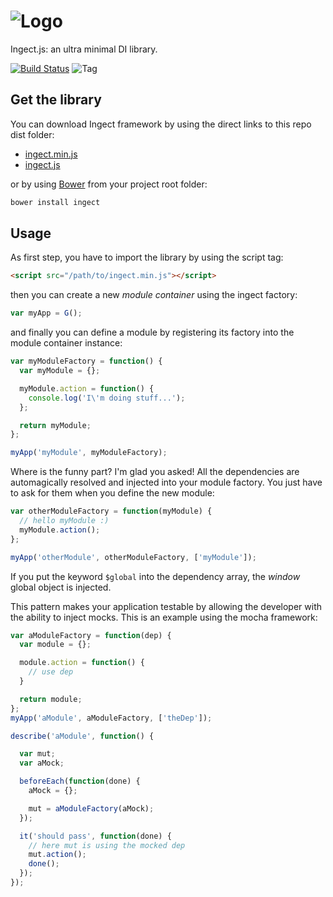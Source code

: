 <!-- Module icon by Icons8 -->
# ![Logo](https://www.dropbox.com/s/u9wt91ds2kdr260/Module-100.png?dl=1)

Ingect.js: an ultra minimal DI library.

[![Build Status](https://travis-ci.org/helloIAmPau/ingect.svg?branch=master)](https://travis-ci.org/helloIAmPau/ingect)
![Tag](https://img.shields.io/github/tag/helloiampau/ingect.svg)

## Get the library
You can download Ingect framework by using the direct links to this repo dist folder:

- [ingect.min.js](https://raw.githubusercontent.com/helloIAmPau/ingect/master/dist/ingect.min.js)
- [ingect.js](https://raw.githubusercontent.com/helloIAmPau/ingect/master/dist/ingect.js)

or by using [Bower](https://bower.io/) from your project root folder:
```bash
bower install ingect
```

## Usage
As first step, you have to import the library by using the script tag:
```html
<script src="/path/to/ingect.min.js"></script>
```

then you can create a new _module container_ using the ingect factory:
```js
var myApp = G();
```

and finally you can define a module by registering its factory into the module container instance:
```js
var myModuleFactory = function() {
  var myModule = {};

  myModule.action = function() {
    console.log('I\'m doing stuff...');
  };

  return myModule;
};

myApp('myModule', myModuleFactory);
```

Where is the funny part? I'm glad you asked! All the dependencies are automagically resolved and injected into your module factory. You just have to ask for them when you define the new module:
```js
var otherModuleFactory = function(myModule) {
  // hello myModule :)
  myModule.action();
};

myApp('otherModule', otherModuleFactory, ['myModule']);
```

If you put the keyword `$global` into the dependency array, the _window_ global object is injected.

This pattern makes your application testable by allowing the developer with the ability to inject mocks. This is an example using the mocha framework:
```js
var aModuleFactory = function(dep) {
  var module = {};

  module.action = function() {
    // use dep
  }

  return module;
};
myApp('aModule', aModuleFactory, ['theDep']);

describe('aModule', function() {

  var mut;
  var aMock;

  beforeEach(function(done) {
    aMock = {};

    mut = aModuleFactory(aMock);
  });

  it('should pass', function(done) {
    // here mut is using the mocked dep
    mut.action();
    done();
  });
});
```

